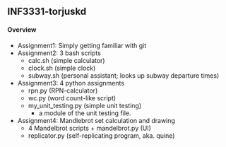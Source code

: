 ## INF3331-torjuskd
#### Overview
- Assignment1: Simply getting familiar with git
- Assignment2: 3 bash scripts 
  * calc.sh (simple calculator) 
  * clock.sh (simple clock)
  * subway.sh (personal assistant; looks up subway departure times)
- Assignment3: 4 python assignments 
  * rpn.py (RPN-calculator)
  * wc.py (word count-like script)
  * my_unit_testing.py (simple unit testing)
    - a module of the unit testing file.
- Assignment4: Mandlebrot set calculation and drawing
  * 4 Mandelbrot scripts + mandelbrot.py (UI)
  * replicator.py (self-replicating program, aka. quine)